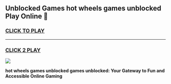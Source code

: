 
## Unblocked Games hot wheels games unblocked Play Online 👋
<h3>
<a href="https://news.freeplayer.one?title=hot_wheels_games_unblocked&ref=17F">CLICK TO PLAY</a></h3>
<hr>

<h3>
<a href="https://news.freeplayer.one?title=hot_wheels_games_unblocked&ref=17F">CLICK 2 PLAY</a>
  
</h3>

<a href="https://news.freeplayer.one?title=hot_wheels_games_unblocked&ref=17F/"><img src="https://clearcache.store/games.png"></a>


**hot wheels games unblocked games unblocked: Your Gateway to Fun and Accessible Online Gaming**
